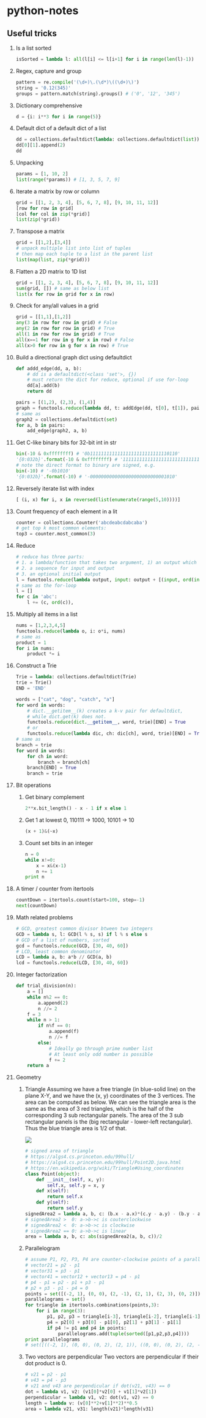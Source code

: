 # python-notes

## Useful tricks

1. Is a list sorted
    ```python
    isSorted = lambda l: all(l[i] <= l[i+1] for i in range(len(l)-1))
    ```
1. Regex, capture and group
    ```python
    pattern = re.compile('(\d+)\.(\d*)\((\d+)\)')
    string = '0.12(345)'
    groups = pattern.match(string).groups() # ('0', '12', '345')
    ```
1. Dictionary comprehensive
    ```python
    d = {i: i**3 for i in range(5)}
    ```
1. Default dict of a default dict of a list
    ```python
    dd = collections.defaultdict(lambda: collections.defaultdict(list))
    dd[0][1].append(2)
    dd
    ```
1. Unpacking
    ```python
    params = [1, 10, 2]
    list(range(*params)) # [1, 3, 5, 7, 9]
    ```
1. Iterate a matrix by row or column
    ```python
    grid = [[1, 2, 3, 4], [5, 6, 7, 8], [9, 10, 11, 12]]
    [row for row in grid]
    [col for col in zip(*grid)]
    list(zip(*grid))
    ```
1. Transpose a matrix
    ```python
    grid = [[1,2],[3,4]]
    # unpack multiple list into list of tuples
    # then map each tuple to a list in the parent list
    list(map(list, zip(*grid)))
    ```
1. Flatten a 2D matrix to 1D list
    ```python
    grid = [[1, 2, 3, 4], [5, 6, 7, 8], [9, 10, 11, 12]]
    sum(grid, []) # same as below list
    list(x for row in grid for x in row)
    ```
3. Check for any/all values in a grid
    ```python
    grid = [[1,1],[1,2]]
    any(3 in row for row in grid) # False
    any(2 in row for row in grid) # True
    all(1 in row for row in grid) # True
    all(x==1 for row in g for x in row) # False
    all(x>0 for row in g for x in row) # True
    ```
1. Build a directional graph dict using defaultdict
    ```python
    def addd_edge(dd, a, b):
        # dd is a defaultdict(<class 'set'>, {})
        # must return the dict for reduce, optional if use for-loop
        dd[a].add(b)
        return dd
    
    pairs = [(1,2), (2,3), (1,4)]
    graph = functools.reduce(lambda dd, t: addEdge(dd, t[0], t[1]), pairs, collections.defaultdict(set))
    # same as
    graph2 = collections.defaultdict(set)
    for a, b in pairs:
        add_edge(graph2, a, b)
    ```
    
2. Get C-like binary bits for 32-bit int in str
    ```python
    bin(-10 & 0xffffffff) # '0b11111111111111111111111111110110'
    '{0:032b}'.format(-10 & 0xffffffff) # '11111111111111111111111111110110'
    # note the direct format to binary are signed, e.g.
    bin(-10) # '-0b1010'
    '{0:032b}'.format(-10) # '-0000000000000000000000000001010'
    ```

4. Reversely iterate list with index
   ```python
   [ (i, x) for i, x in reversed(list(enumerate(range(5,10))))]
   ```
   
5. Count frequency of each element in a lit
   ```python
   counter = collections.Counter('abcdeabcdabcaba')
   # get top k most common elements:
   top3 = counter.most_common(3)
   ```
6. Reduce
   ```python
   # reduce has three parts:
   # 1. a lambda/function that takes two argument, 1) an output which will be the next input; 2) input.
   # 2. a sequence for input and output
   # 3. an optional initial output
   l = functools.reduce(lambda output, input: output + [(input, ord(input))], 'abc', [])
   # same as the for-loop
   l = []
   for c in 'abc':
       l += (c, ord(c)),
   ```
6. Multiply all items in a list
    ```python
    nums = [1,2,3,4,5]
    functools.reduce(lambda o, i: o*i, nums)
    # same as
    product = 1
    for i in nums:
        product *= i
    ```
6. Construct a Trie
   ```python
   Trie = lambda: collections.defaultdict(Trie)
   trie = Trie()
   END = 'END'

   words = ["cat", "dog", "catch", "a"]
   for word in words:
       # dict.__getitem__(k) creates a k-v pair for defaultdict,
       # while dict.get(k) does not.
       functools.reduce(dict.__getitem__, word, trie)[END] = True
       # or
       functools.reduce(lambda dic, ch: dic[ch], word, trie)[END] = True
   # same as
   branch = trie
   for word in words:
       for ch in word:
           branch = branch[ch]
       branch[END] = True
       branch = trie
   ```
7. Bit operations
    1. Get binary complement
        ```python
        2**x.bit_length() - x - 1 if x else 1
        ```
    1. Get 1 at lowest 0, 110111 -> 1000, 10101 -> 10
        ```python
        (x + 1)&(~x)
        ```
    2. Count set bits in an integer
        ```python
        n = 0
        while x!=0:
            x = x&(x-1)
            n += 1
        print n
        ```
8. A timer / counter from itertools
    ```python
    countDown = itertools.count(start=100, step=-1)
    next(countDown)
    ```
9. Math related problems
    ```python
    # GCD, greatest common divisor btween two integers
    GCD = lambda s, l: GCD(l % s, s) if l % s else s
    # GCD of a list of numbers, sorted
    gcd = functools.reduce(GCD, [30, 40, 60])
    # LCD, least common denominator
    LCD = lambda a, b: a*b // GCD(a, b)
    lcd = functools.reduce(LCD, [30, 40, 60])
    ```
10. Integer factorization
    ```python
    def trial_division(n):
        a = []
        while n%2 == 0:
            a.append(2)
            n //= 2
        f = 3
        while n > 1:
            if n%f == 0:
                a.append(f)
                n //= f
            else:
                # Ideally go through prime number list
                # At least only odd number is possible
                f += 2
        return a
    ```
11. Geometry
    1. Triangle
       Assuming we have a free triangle (in blue-solid line) on the plane X-Y, and we have the (x, y) coordinates of the 3 vertices. 
       The area can be computed as below.
       We can see the triangle area is the same as the area of 3 red triangles, which is the half of the corresponding 3 sub rectangular panels.
       The area of the 3 sub rectangular panels is the (big rectangular - lower-left rectangular).
       Thus the blue triangle area is 1/2 of that.

        <img src="https://raw.githubusercontent.com/jason-xxr/python-notes/master/TriangleArea.svg">

        ```python
        # signed area of triangle
        # https://algs4.cs.princeton.edu/99hull/
        # https://algs4.cs.princeton.edu/99hull/Point2D.java.html
        # https://en.wikipedia.org/wiki/Triangle#Using_coordinates
        class Point(object):
            def __init__(self, x, y):
                self.x, self.y = x, y
            def x(self):
                return self.x
            def y(self):
                return self.y
        signedArea2 = lambda a, b, c: (b.x - a.x)*(c.y - a.y) - (b.y - a.y)*(c.x - a.x)
        # signedArea2 >  0: a->b->c is couterclockwise
        # signedArea2 <  0: a->b->c is clockwise
        # signedArea2 == 0: a->b->c is linear
        area = lambda a, b, c: abs(signedArea2(a, b, c))/2
        ```
    2. Parallelogram
        ```python
        # assume P1, P2, P3, P4 are counter-clockwise points of a parallelogram
        # vector21 = p2 - p1
        # vector31 = p3 - p1
        # vector41 = vector12 + vector13 = p4 - p1
        # p4 - p1 = p2 - p1 + p3 - p1
        # p2 + p3 - p1 - p4 = 0
        points = set([(-2, 1), (0, 0), (2, -1), (2, 1), (2, 3), (0, 2)])
        parallelograms = set()
        for triangle in itertools.combinations(points,3):
            for i in range(3):
                p1, p2, p3 = triangle[i-3], triangle[i-2], triangle[i-1]
                p4 = p2[0] + p3[0] - p1[0], p2[1] + p3[1] - p1[1]
                if p4 != p1 and p4 in points:
                    parallelograms.add(tuple(sorted([p1,p2,p3,p4])))
        print parallelograms
        # set([((-2, 1), (0, 0), (0, 2), (2, 1)), ((0, 0), (0, 2), (2, -1), (2, 1)), ((0, 0), (0, 2), (2, 1), (2, 3))])
        ```
    3. Two vectors are perpendicular
        Two vectors are perpendicular if their dot product is 0.
        ```python
        # v21 = p2 - p1
        # v43 = p4 - p3
        # v21 and v43 are perpendicular if dot(v21, v43) == 0
        dot = lambda v1, v2: (v1[0]*v2[0] + v1[1]*v2[1])
        perpendicular = lambda v1, v2: dot(v1, v2) == 0
        length = lambda v: (v[0]**2+v[1]**2)**0.5
        area = lambda v21, v31: length(v21)*length(v31)
        ```
